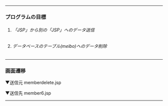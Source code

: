 - - -
### プログラムの目標
1. ###### 「JSP」から別の「JSP」へのデータ送信
2. ###### データベースのテーブル(meibo)へのデータ削除
- - -
### 画面遷移

▼送信元
memberdelete.jsp

▼送信先
member6.jsp

- - -
